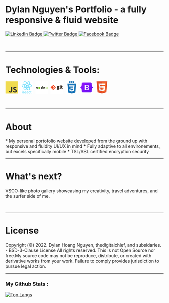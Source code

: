 # Dylan Nguyen's Portfolio - a fully responsive & fluid website

<div id="header" align="left">
  <div id="badges">
    <a href="https://www.linkedin.com/in/dylanhnguyen/">
      <img src="https://img.shields.io/badge/LinkedIn-blue?style=for-the-badge&logo=linkedin&logoColor=white" alt="LinkedIn Badge"/>
    </a>
    <a href="https://twitter.com/itsdigitalchief">
      <img src="https://img.shields.io/badge/Twitter-blue?style=for-the-badge&logo=twitter&logoColor=white" alt="Twitter Badge"/>
    </a>
     <a href="https://www.facebook.com/dylannguyenn/">
      <img src="https://img.shields.io/badge/Facebook-blue?style=for-the-badge&logo=facebook&logoColor=white" alt="Facebook Badge"/>
    </a>
  </div>
  
  </br>
  <img src="https://komarev.com/ghpvc/?username=thedigitalchief&style=flat-square&color=blue" alt=""/>
 <br>
 
 
---
<h1>Technologies & Tools: </h1> <div>
  <img src="https://github.com/devicons/devicon/blob/master/icons/javascript/javascript-original.svg" title="JavaScript" alt="JavaScript" width="40" height="40"/>&nbsp;
  <img src="https://github.com/devicons/devicon/blob/master/icons/react/react-original-wordmark.svg" title="React" alt="React" width="40" height="40"/>&nbsp;
  <img src="https://github.com/devicons/devicon/blob/master/icons/nodejs/nodejs-original-wordmark.svg" title="NodeJS" alt="NodeJS" width="40" height="40"/>&nbsp;
   <img src="https://github.com/devicons/devicon/blob/master/icons/git/git-original-wordmark.svg" title="Git" alt="Git" width="40" height="40"/>&nbsp;
  <img src="https://github.com/devicons/devicon/blob/master/icons/css3/css3-plain-wordmark.svg"  title="CSS3" alt="CSS" width="40" height="40"/>&nbsp;
   <img src="https://github.com/devicons/devicon/blob/master/icons/bootstrap/bootstrap-original.svg" title="BootStrap" alt="BootStrap" width="40" height="40"/>&nbsp;
   <img src="https://github.com/devicons/devicon/blob/master/icons/html5/html5-original.svg" title="HTML5" alt="HTML" width="40" height="40"
</div>

  <p></p>
  </br>
  
  
 ---
 
  <div align="left"><h1> About </h1>
  * My personal portofolio website developed from the ground up with responsive and fluidity UI/UX in mind
  * Fully adaptive to all environements, but excels specifically mobile 
  * TSL/SSL certified encryption security

  </br>

---

 <div align="left"> <h1>What's next? </h1>
  <p>VSCO-like photo gallery showcasing my creativity, travel adventures, and the surfer side of me. </p>
  
</div>
  </br>
 
 
 ---
 
 <div align="left"> <h1> License </h1>
  <p>Copyright (©) 2022. Dylan Hoang Nguyen, thedigitalchief, and subsidaries. -   BSD-3-Clause License
  All rights reserved. This is not Open Source nor free.My source code may not be reproduce, distribute, or created with derivative works from your work. Failure to comply provides jurisdiction to pursue legal action.  
  </p></div>
  
  ---

### My Github Stats :
[![Top Langs](https://github-readme-stats.vercel.app/api/top-langs/?username=thedigitalchief&layout=compact&theme=vision-friendly-dark)](https://github.com/anuraghazra/github-readme-stats)
